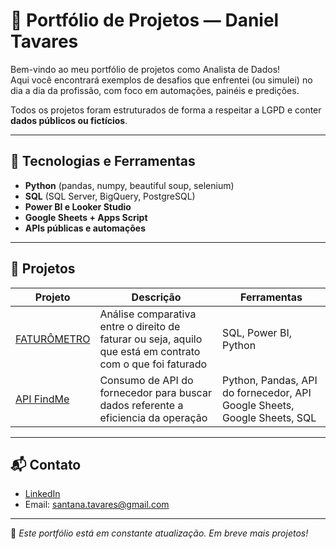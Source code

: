 # 🧠 Portfólio de Projetos — Daniel Tavares

Bem-vindo ao meu portfólio de projetos como Analista de Dados!  
Aqui você encontrará exemplos de desafios que enfrentei (ou simulei) no dia a dia da profissão, com foco em automações, painéis e predições.

Todos os projetos foram estruturados de forma a respeitar a LGPD e conter **dados públicos ou fictícios**.

---

## 🧰 Tecnologias e Ferramentas
- **Python** (pandas, numpy, beautiful soup, selenium)
- **SQL** (SQL Server, BigQuery, PostgreSQL)
- **Power BI e Looker Studio**
- **Google Sheets + Apps Script**
- **APIs públicas e automações**

---

## 📁 Projetos


| Projeto | Descrição | Ferramentas |
|--------|-----------|-------------|
| [FATURÔMETRO](./faturometro/) | Análise comparativa entre o direito de faturar ou seja, aquilo que está em contrato com o que foi faturado | SQL, Power BI, Python |
| [API FindMe](./api_findme/) | Consumo de API do fornecedor para buscar dados referente a eficiencia da operação | Python, Pandas, API do fornecedor, API Google Sheets, Google Sheets, SQL|
---

## 📬 Contato

- [LinkedIn](https://www.linkedin.com/in/daniel-tavares-s/)
- Email: santana.tavares@gmail.com

---

📌 *Este portfólio está em constante atualização. Em breve mais projetos!*

